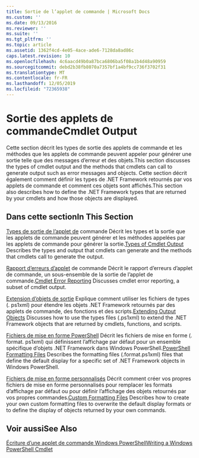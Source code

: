 ```yaml
---
title: Sortie de l’applet de commande | Microsoft Docs
ms.custom: ''
ms.date: 09/13/2016
ms.reviewer: ''
ms.suite: ''
ms.tgt_pltfrm: ''
ms.topic: article
ms.assetid: 1362f4cd-4e05-4ace-ade6-7128da8ad86c
caps.latest.revision: 10
ms.openlocfilehash: 4c6aacd49b0a87bca6806ba5f08a1b4d48a90959
ms.sourcegitcommit: debd2b38fb8070a7357bf1a4bf9cc736f3702f31
ms.translationtype: MT
ms.contentlocale: fr-FR
ms.lasthandoff: 12/05/2019
ms.locfileid: "72365938"
---
```

# <a name="cmdlet-output"></a><span data-ttu-id="df761-102">Sortie des applets de commande</span><span class="sxs-lookup"><span data-stu-id="df761-102">Cmdlet Output</span></span>

<span data-ttu-id="df761-103">Cette section décrit les types de sortie des applets de commande et les méthodes que les applets de commande peuvent appeler pour générer une sortie telle que des messages d’erreur et des objets.</span><span class="sxs-lookup"><span data-stu-id="df761-103">This section discusses the types of cmdlet output and the methods that cmdlets can call to generate output such as error messages and objects.</span></span> <span data-ttu-id="df761-104">Cette section décrit également comment définir les types de .NET Framework retournés par vos applets de commande et comment ces objets sont affichés.</span><span class="sxs-lookup"><span data-stu-id="df761-104">This section also describes how to define the .NET Framework types that are returned by your cmdlets and how those objects are displayed.</span></span>

## <a name="in-this-section"></a><span data-ttu-id="df761-105">Dans cette section</span><span class="sxs-lookup"><span data-stu-id="df761-105">In This Section</span></span>

<span data-ttu-id="df761-106">[Types de sortie de l’applet de](./types-of-cmdlet-output.md) commande Décrit les types et la sortie que les applets de commande peuvent générer et les méthodes appelées par les applets de commande pour générer la sortie.</span><span class="sxs-lookup"><span data-stu-id="df761-106">[Types of Cmdlet Output](./types-of-cmdlet-output.md) Describes the types and output that cmdlets can generate and the methods that cmdlets call to generate the output.</span></span>

<span data-ttu-id="df761-107">[Rapport d’erreurs d’applet](./cmdlet-error-reporting.md) de commande Décrit le rapport d’erreurs d’applet de commande, un sous-ensemble de la sortie de l’applet de commande.</span><span class="sxs-lookup"><span data-stu-id="df761-107">[Cmdlet Error Reporting](./cmdlet-error-reporting.md) Discusses cmdlet error reporting, a subset of cmdlet output.</span></span>

<span data-ttu-id="df761-108">[Extension d’objets de sortie](./extending-output-objects.md) Explique comment utiliser les fichiers de types (. ps1xml) pour étendre les objets .NET Framework retournés par des applets de commande, des fonctions et des scripts.</span><span class="sxs-lookup"><span data-stu-id="df761-108">[Extending Output Objects](./extending-output-objects.md) Discusses how to use the types files (.ps1xml) to extend the .NET Framework objects that are returned by cmdlets, functions, and scripts.</span></span>

<span data-ttu-id="df761-109">[Fichiers de mise en forme PowerShell](../format/powershell-formatting-files.md) Décrit les fichiers de mise en forme (. format. ps1xml) qui définissent l’affichage par défaut pour un ensemble spécifique d’objets .NET Framework dans Windows PowerShell.</span><span class="sxs-lookup"><span data-stu-id="df761-109">[PowerShell Formatting Files](../format/powershell-formatting-files.md) Describes the formatting files (.format.ps1xml) files that define the default display for a specific set of .NET Framework objects in Windows PowerShell.</span></span>

<span data-ttu-id="df761-110">[Fichiers de mise en forme personnalisés](./custom-formatting-files.md) Décrit comment créer vos propres fichiers de mise en forme personnalisés pour remplacer les formats d’affichage par défaut ou pour définir l’affichage des objets retournés par vos propres commandes.</span><span class="sxs-lookup"><span data-stu-id="df761-110">[Custom Formatting Files](./custom-formatting-files.md) Describes how to create your own custom formatting files to overwrite the default display formats or to define the display of objects returned by your own commands.</span></span>

## <a name="see-also"></a><span data-ttu-id="df761-111">Voir aussi</span><span class="sxs-lookup"><span data-stu-id="df761-111">See Also</span></span>

[<span data-ttu-id="df761-112">Écriture d’une applet de commande Windows PowerShell</span><span class="sxs-lookup"><span data-stu-id="df761-112">Writing a Windows PowerShell Cmdlet</span></span>](./writing-a-windows-powershell-cmdlet.md)
